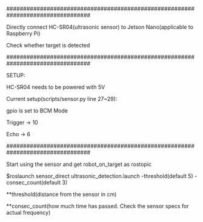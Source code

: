 #################################################################################

Directly connect HC-SR04(ultrasonic sensor) to Jetson Nano(applicable to Raspberry Pi)

Check whether target is detected

#################################################################################

SETUP:

HC-SR04 needs to be powered with 5V

Current setup(scripts/sensor.py line 27~29):

gpio is set to BCM Mode

Trigger -> 10

Echo    -> 6

#################################################################################

Start using the sensor and get robot_on_target as rostopic

$roslaunch sensor_direct ultrasonic_detection.launch -threshold(default 5) -consec_count(default 3)

**threshold(distance from the sensor in cm) 

**consec_count(how much time has passed. Check the sensor specs for actual frequency)
